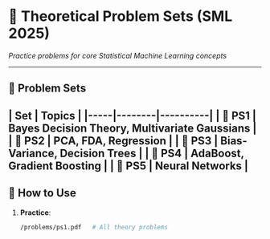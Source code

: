 # 📌 Theoretical Problem Sets (SML 2025)  
*Practice problems for core Statistical Machine Learning concepts*

---

## 📌 Problem Sets  
| Set | Topics | 
|-----|--------|----------|
| 📌 **PS1** | Bayes Decision Theory, Multivariate Gaussians | 
| 📌 **PS2** | PCA, FDA, Regression | 
| 📌 **PS3** | Bias-Variance, Decision Trees | 
| 📌 **PS4** | AdaBoost, Gradient Boosting | 
| 📌 **PS5** | Neural Networks | 
---

## 📌 How to Use  
1. **Practice**:  
   ```bash
   /problems/ps1.pdf   # All theory problems
